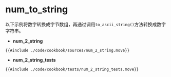 # num_to_string

以下示例将数字转换成字节数组，再通过调用`to_ascii_string()`方法转换成数字字符串。

-   **num_2_string**


````move
{{#include ./code/cookbook/sources/num_2_string.move}}
````

-   **num_2_string_tests**

````move
{{#include ./code/cookbook/tests/num_2_string_tests.move}}
````